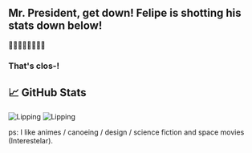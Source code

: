 ## Mr. President, get down! Felipe is shotting his stats down below! 
🤾🤾🤾🤾🤾🤾🤾🤾
### That's clos-!

## 📈 GitHub Stats

<img align="center" src="https://github-readme-stats.vercel.app/api?username=Lipping&show_icons=true&locale=en&theme=github_dark&hide_border=true" alt="Lipping" />
<img align="center" src="https://github-readme-stats.vercel.app/api/top-langs/?username=Lipping&layout=compact&theme=github_dark&hide_border=true" alt="Lipping" />

ps: I like animes / canoeing / design / science fiction and space movies (Interestelar).
